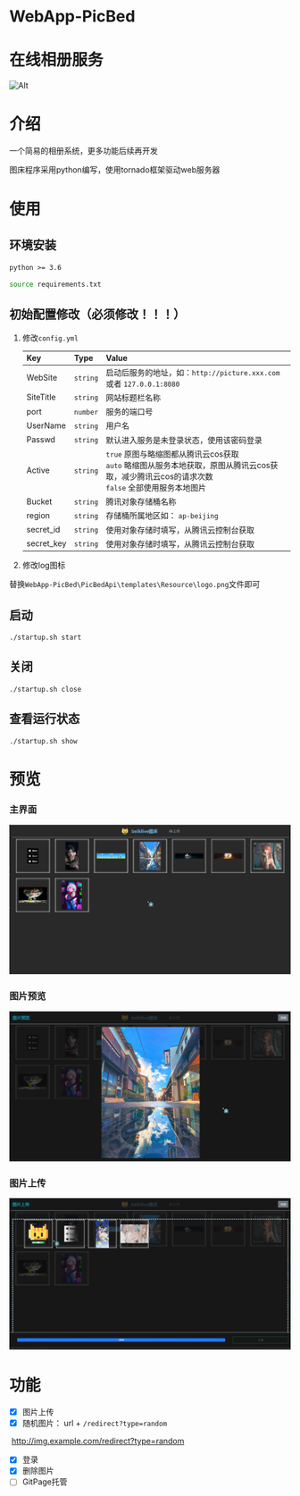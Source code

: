 # WebApp-PicBed
# 在线相册服务

![Alt](https://repobeats.axiom.co/api/embed/c9d3ba2f9aa90b8e25786691e17054d4f35a93f1.svg "Repobeats analytics image")

# 介绍
一个简易的相册系统，更多功能后续再开发

图床程序采用python编写，使用tornado框架驱动web服务器




# 使用

## 环境安装

`python >= 3.6`

```bash
source requirements.txt
```



## 初始配置修改（必须修改！！！）

1. 修改`config.yml`

    | Key        | Type     | Value                                                        |
    | ---------- | -------- | ------------------------------------------------------------ |
    | WebSite    | `string` | 启动后服务的地址，如：`http://picture.xxx.com `  或者   `127.0.0.1:8080` |
    | SiteTitle  | `string` | 网站标题栏名称                                               |
    | port       | `number` | 服务的端口号                                                 |
    | UserName   | `string` | 用户名                                                       |
    | Passwd     | `string` | 默认进入服务是未登录状态，使用该密码登录                     |
    | Active     | `string` | `true`  原图与略缩图都从腾讯云cos获取<br>`auto` 略缩图从服务本地获取，原图从腾讯云cos获取，减少腾讯云cos的请求次数<br>`false` 全部使用服务本地图片 |
    | Bucket     | `string` | 腾讯对象存储桶名称                                           |
    | region     | `string` | 存储桶所属地区如： `ap-beijing`                              |
    | secret_id  | `string` | 使用对象存储时填写，从腾讯云控制台获取                       |
    | secret_key | `string` | 使用对象存储时填写，从腾讯云控制台获取                       |

2. 修改log图标

​		替换`WebApp-PicBed\PicBedApi\templates\Resource\logo.png`文件即可

## 启动

```shell
./startup.sh start
```
## 关闭
```shell
./startup.sh close
```
## 查看运行状态
```shell
./startup.sh show
```
# 预览
### 主界面

![image-20221007225633029](img/image-20221007225633029.png)

### 图片预览

![image-20221007225730537](img/image-20221007225730537.png)

### 图片上传

![image-20221007225804288](img/image-20221007225804288.png)


# 功能
- [x] 图片上传
- [x] 随机图片： url + `/redirect?type=random`

​			http://img.example.com/redirect?type=random

- [x] 登录
- [x] 删除图片
- [ ] GitPage托管

